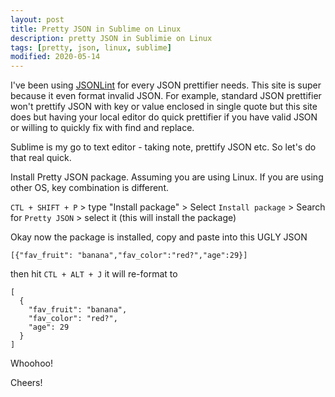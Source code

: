 ```yaml
---
layout: post
title: Pretty JSON in Sublime on Linux
description: pretty JSON in Sublimie on Linux
tags: [pretty, json, linux, sublime]
modified: 2020-05-14
---
```


I've been using [JSONLint](https://jsonlint.com/) for every JSON prettifier needs.
This site is super because it even format invalid JSON.
For example, standard JSON prettifier won't prettify JSON with key or value enclosed in single quote but this site does but having your local editor do quick prettifier if you have valid JSON or willing to quickly fix with find and replace.

Sublime is my go to text editor - taking note, prettify JSON etc. So let's do that real quick.


Install Pretty JSON package. Assuming you are using Linux. If you are using other OS, key combination is different.

`CTL + SHIFT + P` > type "Install package" > 
Select `Install package` > Search for `Pretty JSON` > select it (this will install the package) 

Okay now the package is installed, copy and paste into this UGLY JSON
```
[{"fav_fruit": "banana","fav_color":"red?","age":29}]
```

then hit  `CTL + ALT + J` it will re-format to
```
[
  {
    "fav_fruit": "banana",
    "fav_color": "red?",
    "age": 29
  }
]
```

Whoohoo!


Cheers!
